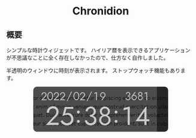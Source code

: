 <div align="center">
<h1>Chronidion</h1>
</div>


## 概要
シンプルな時計ウィジェットです。
ハイリア暦を表示できるアプリケーションが不思議なことに全く存在しなかったので、仕方なく自作しました。

半透明のウィンドウに時刻が表示されます。
ストップウォッチ機能もあります。
<div align="center">
<img src="document/image.png">
</div>